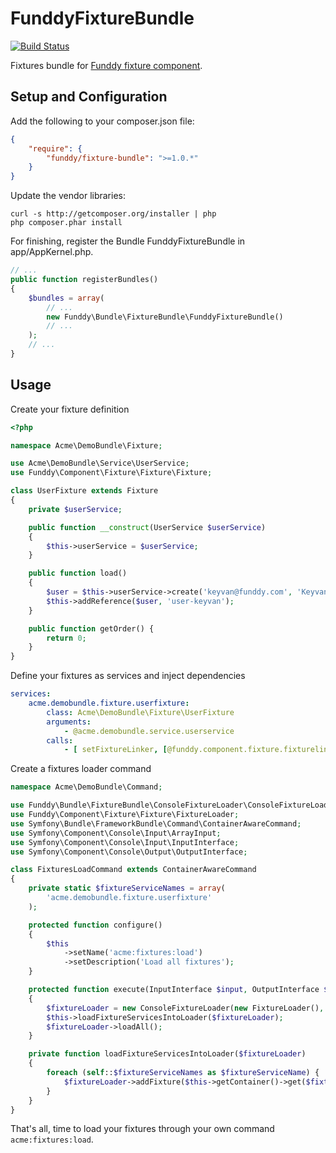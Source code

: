 FunddyFixtureBundle
===================

[![Build Status](https://secure.travis-ci.org/funddy/fixture-bundle.png?branch=master)](http://travis-ci.org/funddy/fixture-bundle)

Fixtures bundle for [Funddy fixture component].

Setup and Configuration
-----------------------
Add the following to your composer.json file:
```json
{
    "require": {
        "funddy/fixture-bundle": ">=1.0.*"
    }
}
```
Update the vendor libraries:

    curl -s http://getcomposer.org/installer | php
    php composer.phar install

For finishing, register the Bundle FunddyFixtureBundle in app/AppKernel.php.
```php
// ...
public function registerBundles()
{
    $bundles = array(
        // ...
        new Funddy\Bundle\FixtureBundle\FunddyFixtureBundle()
        // ...
    );
    // ...
}
```

Usage
-----
Create your fixture definition
```php
<?php

namespace Acme\DemoBundle\Fixture;

use Acme\DemoBundle\Service\UserService;
use Funddy\Component\Fixture\Fixture\Fixture;

class UserFixture extends Fixture
{
    private $userService;

    public function __construct(UserService $userService)
    {
        $this->userService = $userService;
    }

    public function load()
    {
        $user = $this->userService->create('keyvan@funddy.com', 'Keyvan Akbary');
        $this->addReference($user, 'user-keyvan');
    }

    public function getOrder() {
        return 0;
    }
}
```

Define your fixtures as services and inject dependencies
```yaml
services:
    acme.demobundle.fixture.userfixture:
        class: Acme\DemoBundle\Fixture\UserFixture
        arguments:
            - @acme.demobundle.service.userservice
        calls:
            - [ setFixtureLinker, [@funddy.component.fixture.fixturelinker] ]
```

Create a fixtures loader command
```php
namespace Acme\DemoBundle\Command;

use Funddy\Bundle\FixtureBundle\ConsoleFixtureLoader\ConsoleFixtureLoader;
use Funddy\Component\Fixture\Fixture\FixtureLoader;
use Symfony\Bundle\FrameworkBundle\Command\ContainerAwareCommand;
use Symfony\Component\Console\Input\ArrayInput;
use Symfony\Component\Console\Input\InputInterface;
use Symfony\Component\Console\Output\OutputInterface;

class FixturesLoadCommand extends ContainerAwareCommand
{
    private static $fixtureServiceNames = array(
        'acme.demobundle.fixture.userfixture'
    );

    protected function configure()
    {
        $this
            ->setName('acme:fixtures:load')
            ->setDescription('Load all fixtures');
    }

    protected function execute(InputInterface $input, OutputInterface $output)
    {
        $fixtureLoader = new ConsoleFixtureLoader(new FixtureLoader(), $output);
        $this->loadFixtureServicesIntoLoader($fixtureLoader);
        $fixtureLoader->loadAll();
    }

    private function loadFixtureServicesIntoLoader($fixtureLoader)
    {
        foreach (self::$fixtureServiceNames as $fixtureServiceName) {
            $fixtureLoader->addFixture($this->getContainer()->get($fixtureServiceName));
        }
    }
}
```

That's all, time to load your fixtures through your own command ```acme:fixtures:load```.

  [Funddy fixture component]:  https://github.com/funddy/fixture